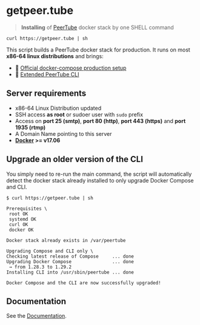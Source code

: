 # getpeer.tube

> **Installing** of [PeerTube](https://joinpeertube.org) docker stack by one SHELL command

```shell
curl https://getpeer.tube | sh
```

This script builds a PeerTube docker stack for production. It runs on most **x86-64 linux distributions** and brings:

- 📖 [Official docker-compose production setup](https://docs.joinpeertube.org/install-docker)
- 🧰 [Extended PeerTube CLI](https://github.com/kimsible/getpeer.tube/blob/master/DOCUMENTATION.md#extended-cli)


## Server requirements

- x86-64 Linux Distribution updated
- SSH access **as root** or sudoer user with `sudo` prefix
- Access on **port 25 (smtp)**, **port 80 (http)**, **port 443 (https)** and **port 1935 (rtmp)**
- A Domain Name pointing to this server
- **[Docker](https://docs.docker.com/install/) >= v17.06**

## Upgrade an older version of the CLI

You simply need to re-run the main command, the script will automatically detect the docker stack already installed to only upgrade Docker Compose and CLI.

```shell
$ curl https://getpeer.tube | sh

Prerequisites \
 root OK
 systemd OK
 curl OK
 docker OK

Docker stack already exists in /var/peertube

Upgrading Compose and CLI only \
Checking latest release of Compose     ... done
Upgrading Docker Compose               ... done
 → from 1.28.3 to 1.29.2
Installing CLI into /usr/sbin/peertube ... done

Docker Compose and the CLI are now successfully upgraded!

```



## Documentation

See the [Documentation](https://github.com/kimsible/getpeer.tube/blob/master/DOCUMENTATION.md).
